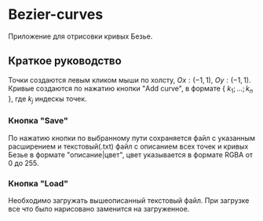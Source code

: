 # Bezier-curves

Приложение для отрисовки кривых Безье.

## Краткое руководство

Точки создаются левым кликом мыши по холсту, $Ox:(-1,1)$, $Oy:(-1,1)$. Кривые создаются по нажатию кнопки "Add curve", в формате { $k_1;...;k_n$ }, 
где $k_j$ индескы точек.

### Кнопка "Save"

По нажатию кнопки по выбранному пути сохраняется файл с указанным расширением и текстовый(.txt) файл с описанием
всех точек и кривых Безье в формате "описание|цвет", цвет указывается в формате RGBA от 0 до 255.

### Кнопка "Load"

Необходимо загружать вышеописанный текстовый файл. При загрузке все что было нарисовано заменится на загруженное.
